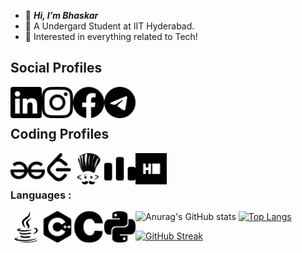 - 👋 <b><i>Hi, I’m Bhaskar</i></b>
- 👀 A Undergard Student at IIT Hyderabad.
- 🌱 Interested in everything related to Tech!


<h2>Social Profiles</h2>
<p><a href="https://www.linkedin.com/in/bhaskaraa45/" target="blank"><img align="left" src="https://github.com/bhaskaraa45/bhaskaraa45/blob/main/icons/linkedin.svg" height="50" alt="LinkedIn" ></a>
  <a href="https://www.instagram.com/bhaskar_aa45/" target="blank"><img align="left" src="https://github.com/bhaskaraa45/bhaskaraa45/blob/main/icons/instagram.svg" height="50" alt="instagram" ></a> 
 <a href="https://www.facebook.com/bhaskar45aa/" target="blank"><img align="left" src="https://github.com/bhaskaraa45/bhaskaraa45/blob/main/icons/facebook.svg" height="50" alt="facebook"></a>     
  <a href="https://www.t.me/bhaskar_aa45/" target="blank"><img align="left" src="https://github.com/bhaskaraa45/bhaskaraa45/blob/main/icons/telegram.svg" height="50" alt ="telegram"></a> </p>

<br>
<br>

<h2>Coding Profiles</h1>
<p> <a href="https://auth.geeksforgeeks.org/user/bhaskar_aa45/?utm_source=geeksforgeeks&utm_medium=my_profile&utm_campaign=auth_user" target="blank"><img align="left" src="https://github.com/bhaskaraa45/bhaskaraa45/blob/main/icons/geeksforgeeks.svg" height="55" alt="gfg"></a>   
  <a href="https://leetcode.com/bhaskar_aa45/" target="blank"><img align="left" src="https://github.com/bhaskaraa45/bhaskaraa45/blob/main/icons/leetcode.svg" height="45" alt="leetcode"></a> 
  <a href="https://www.codechef.com/users/bhaskar_aa45" target="blank"><img align="left" src="https://github.com/bhaskaraa45/bhaskaraa45/blob/main/icons/codechef.svg" height="50" alt="codechef" ></a>  
  <a href="https://codeforces.com/" target="blank"><img align="left" src="https://github.com/bhaskaraa45/bhaskaraa45/blob/main/icons/codeforces.svg" height="50" alt="codeforces" ></a>   
  <a href="https://www.hackerrank.com/bhaskar_aa45" target="blank"><img align="left" src="https://github.com/bhaskaraa45/bhaskaraa45/blob/main/icons/hackerrank.svg" height="50" alt="hackerrank" ></a>
</p> 

<br>
<br>
<h3>Languages : </h2>
<p>
<img align="left" src="https://github.com/bhaskaraa45/bhaskaraa45/blob/main/icons/java.svg" height="50" alt="java" >
<img align="left" src="https://github.com/bhaskaraa45/bhaskaraa45/blob/main/icons/cplusplus.svg" height="50" alt="c++" >
<img align="left" src="https://github.com/bhaskaraa45/bhaskaraa45/blob/main/icons/c.svg" height="50" alt="c" >
<img align="left" src="https://github.com/bhaskaraa45/bhaskaraa45/blob/main/icons/python.svg" height="50" alt="python" >
  </p>



![Anurag's GitHub stats](https://github-readme-stats.vercel.app/api?username=bhaskaraa45&count_private=true&show_icons=true&theme=transparent)                                                          [![Top Langs](https://github-readme-stats.vercel.app/api/top-langs/?username=bhaskaraa45)](https://github.com/anuraghazra/github-readme-stats)
<br>

[![GitHub Streak](https://github-readme-streak-stats.herokuapp.com?user=bhaskaraa45)](https://git.io/streak-stats)



<!---
bhaskaraa45/bhaskaraa45 is a ✨ special ✨ repository because its `README.md` (this file) appears on your GitHub profile.
You can click the Preview link to take a look at your changes.
--->
